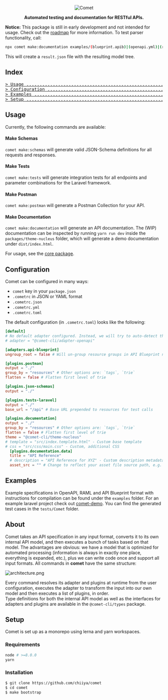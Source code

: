 <p align="center"><img src="https://i.postimg.cc/1RYn00Tg/comet-logo.png" alt="Comet"></p>
<p align="center"><strong>Automated testing and documentation for RESTful APIs.</strong></p>

**Notice:** This package is still in early development and not intended for usage. Check out 
the [roadmap](https://changemap.co/chiiya/comet/) for more information.
To test parser functionality, call:
```bash
npx comet make:documentation examples/(blueprint.apib)|(openapi.yml)|(raml/api.raml)
```
This will create a `result.json` file with the resulting model tree.

## Index
<pre>
<a href="#usage"
>> Usage .....................................................................</a>
<a href="#configuration"
>> Configuration .............................................................</a>
<a href="#examples"
>> Examples ..................................................................</a>
<a href="#setup"
>> Setup .....................................................................</a>
</pre>

## Usage
Currently, the following commands are available:
#### Make Schemas
`comet make:schemas` will generate valid JSON-Schema definitions for all requests and responses.
#### Make Tests
`comet make:tests` will generate integration tests for all endpoints and parameter combinations for the Laravel framework.
#### Make Postman
`comet make:postman` will generate a Postman Collection for your API.
#### Make Documentation
`comet make:documentation` will generate an API documentation.
The (WIP) documentation can be inspected by running `yarn run dev` inside the `packages/theme-nucleus` folder,
which will generate a demo documentation under `dist/index.html`.

For usage, see the [core package](https://github.com/chiiya/comet/tree/master/packages/core).

## Configuration
Comet can be configured in many ways:
- `comet` key in your `package.json`
- `.cometrc` in JSON or YAML format
- `.cometrc.json`
- `.cometrc.yml`
- `.cometrc.toml`

The default configuration (in `.cometrc.toml`) looks like the following:

```toml
[default]
# No default adapter configured. Instead, we will try to auto-detect the input format.
# adapter = "@comet-cli/adapter-openapi"

[adapters.api-blueprint]
ungroup_root = false # Will un-group resource groups in API Blueprint named `Root`

[plugins.postman]
output = "./"
group_by = "resources" # Other options are: `tags`, `trie`
flatten = false # Flatten first level of trie

[plugins.json-schemas]
output = "./"

[plugins.tests-laravel]
output = "./"
base_url = "/api" # Base URL prepended to resources for test calls

[plugins.documentation]
output = "./"
group_by = "resources" # Other options are: `tags`, `trie`
flatten = false # Flatten first level of trie
theme = "@comet-cli/theme-nucleus"
# template = "src/index.template.html" - Custom base template
# css = "src/css/main.css" - Custom, additional CSS
  [plugins.documentation.data]
  title = "API Reference"
  # description = "API Reference for XYZ" - Custom description metadata
  asset_src = "" # Change to reflect your asset file source path, e.g. "/"
```

## Examples
Example specifications in OpenAPI, RAML and API Blueprint format with instructions for compilation can be found under the 
`examples` folder. For an example laravel project check out [comet-demo](https://github.com/chiiya/comet-demo). You can 
find the generated test cases in the `tests/Comet` folder.

## About
Comet takes an API specification in any input format, converts it to its own internal API model, and then executes a bunch of
tasks based on that model. The advantages are obvious: we have a model that is optimized for automated processing 
(information is always in exactly one place, everything is expanded, etc.), plus we can write code once and support all
input formats. All commands in **comet** have the same structure:

![architecture.png](https://i.postimg.cc/1zzJBsxV/architecture.png)

Every command resolves its adapter and plugins at runtime from the user configuration, executes the adapter to transform 
the input into our own model and then executes a list of plugins, in order.  
Type definitions for both the internal API model as well as the interfaces for adapters and plugins are available 
in the `@comet-cli/types` package.

## Setup
Comet is set up as a monorepo using lerna and yarn workspaces. 

### Requirements
```bash
node # >=8.0.0
yarn
```

### Installation
```bash
$ git clone https://github.com/chiiya/comet
$ cd comet
$ make bootstrap
```
